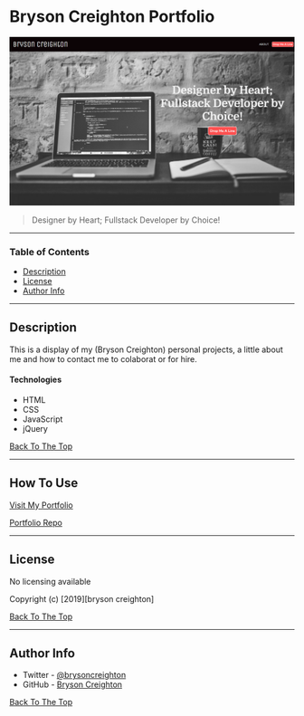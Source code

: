 # Bryson Creighton Portfolio

![Bryson Creighton portfolio home page](images/portfolioSS.png)

> Designer by Heart; Fullstack Developer by Choice!

---

### Table of Contents

- [Description](#description)
- [License](#license)
- [Author Info](#author-info)

---

## Description

This is a display of my (Bryson Creighton) personal projects, a little about me and how to contact me to colaborat or for hire.

#### Technologies

- HTML
- CSS
- JavaScript
- jQuery

[Back To The Top](#bryson-creighton-portfolio)

---

## How To Use

[Visit My Portfolio](https://bryson-creighton.vercel.app/)

[Portfolio Repo](https://github.com/bcreighton/myPortfolio)

---

## License

No licensing available

Copyright (c) [2019][bryson creighton]

[Back To The Top](#bryson-creighton-portfolio)

---

## Author Info

- Twitter - [@brysoncreighton](https://twitter.com/jamesqquick)
- GitHub - [Bryson Creighton](https://github.com/bcreighton)

[Back To The Top](#bryson-creighton-portfolio)
